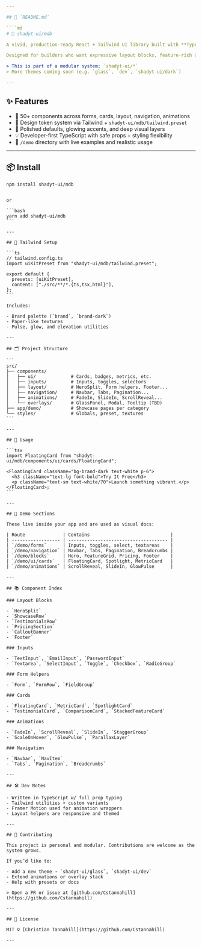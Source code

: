 ```yaml
---

## 📘 `README.md`

````md
# 🧱 shadyt-ui/mdb

A vivid, production-ready React + Tailwind UI library built with **TypeScript**, **Next.js**, and **modern design principles**.

Designed for builders who want expressive layout blocks, feature-rich UI components, and a vibrant aesthetic — inspired by MongoDB’s paper-rich visual feel.

> This is part of a modular system: `shadyt-ui/*`  
> More themes coming soon (e.g. `glass`, `dev`, `shadyt-ui/dark`)

---
```


## ✨ Features

- 🧩 50+ components across forms, cards, layout, navigation, animations
- 🎨 Design token system via Tailwind + `shadyt-ui/mdb/tailwind.preset`
- 💎 Polished defaults, glowing accents, and deep visual layers
- 💡 Developer-first TypeScript with safe props + styling flexibility
- 🔗 `/demo` directory with live examples and realistic usage

---

## 📦 Install

```bash
npm install shadyt-ui/mdb
```
````

or

```bash
yarn add shadyt-ui/mdb
```

---

## 🎨 Tailwind Setup

```ts
// tailwind.config.ts
import uiKitPreset from "shadyt-ui/mdb/tailwind.preset";

export default {
  presets: [uiKitPreset],
  content: ["./src/**/*.{ts,tsx,html}"],
};
```

Includes:

- Brand palette (`brand`, `brand-dark`)
- Paper-like textures
- Pulse, glow, and elevation utilities

---

## 🗂 Project Structure

```
src/
├── components/
│   ├── ui/             # Cards, badges, metrics, etc.
│   ├── inputs/         # Inputs, toggles, selectors
│   ├── layout/         # HeroSplit, Form helpers, Footer...
│   ├── navigation/     # Navbar, Tabs, Pagination...
│   ├── animations/     # FadeIn, SlideIn, ScrollReveal...
│   └── overlays/       # GlassPanel, Modal, Tooltip (TBD)
├── app/demo/           # Showcase pages per category
└── styles/             # Globals, preset, textures
```

---

## 🔁 Usage

```tsx
import FloatingCard from "shadyt-ui/mdb/components/ui/cards/FloatingCard";

<FloatingCard className="bg-brand-dark text-white p-6">
  <h3 className="text-lg font-bold">Try It Free</h3>
  <p className="text-sm text-white/70">Launch something vibrant.</p>
</FloatingCard>;
```

---

## 🧪 Demo Sections

These live inside your app and are used as visual docs:

| Route              | Contains                              |
| ------------------ | ------------------------------------- |
| `/demo/forms`      | Inputs, toggles, select, textareas    |
| `/demo/navigation` | Navbar, Tabs, Pagination, Breadcrumbs |
| `/demo/blocks`     | Hero, FeatureGrid, Pricing, Footer    |
| `/demo/ui/cards`   | FloatingCard, Spotlight, MetricCard   |
| `/demo/animations` | ScrollReveal, SlideIn, GlowPulse      |

---

## 📚 Component Index

### Layout Blocks

- `HeroSplit`
- `ShowcaseRow`
- `TestimonialsRow`
- `PricingSection`
- `CalloutBanner`
- `Footer`

### Inputs

- `TextInput`, `EmailInput`, `PasswordInput`
- `Textarea`, `SelectInput`, `Toggle`, `Checkbox`, `RadioGroup`

### Form Helpers

- `Form`, `FormRow`, `FieldGroup`

### Cards

- `FloatingCard`, `MetricCard`, `SpotlightCard`
- `TestimonialCard`, `ComparisonCard`, `StackedFeatureCard`

### Animations

- `FadeIn`, `ScrollReveal`, `SlideIn`, `StaggerGroup`
- `ScaleOnHover`, `GlowPulse`, `ParallaxLayer`

### Navigation

- `Navbar`, `NavItem`
- `Tabs`, `Pagination`, `Breadcrumbs`

---

## 🛠 Dev Notes

- Written in TypeScript w/ full prop typing
- Tailwind utilities + custom variants
- Framer Motion used for animation wrappers
- Layout helpers are responsive and themed

---

## 🤝 Contributing

This project is personal and modular. Contributions are welcome as the system grows.

If you’d like to:

- Add a new theme → `shadyt-ui/glass`, `shadyt-ui/dev`
- Extend animations or overlay stack
- Help with presets or docs

> Open a PR or issue at [github.com/Cstannahill](https://github.com/Cstannahill)

---

## 📄 License

MIT © [Christian Tannahill](https://github.com/Cstannahill)

---
